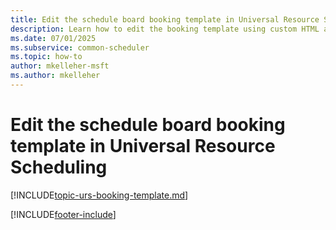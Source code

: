 ```yaml
---
title: Edit the schedule board booking template in Universal Resource Scheduling
description: Learn how to edit the booking template using custom HTML and CSS.
ms.date: 07/01/2025
ms.subservice: common-scheduler
ms.topic: how-to
author: mkelleher-msft
ms.author: mkelleher
---
```


# Edit the schedule board booking template in Universal Resource Scheduling

[!INCLUDE[topic-urs-booking-template.md](../shared/urs/booking-template.md)]

[!INCLUDE[footer-include](../includes/footer-banner.md)]
